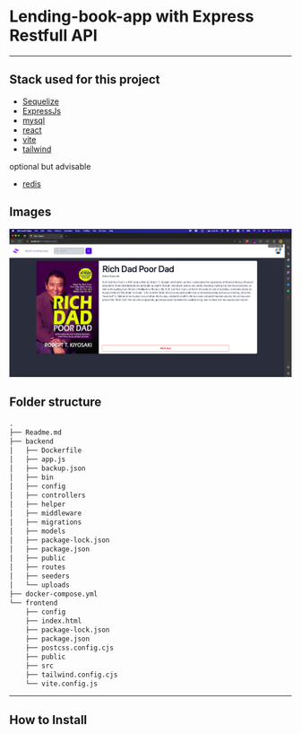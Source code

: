 # **Lending-book-app with Express Restfull API**

---

## Stack used for this project

- [Sequelize](https://sequelize.org/)
- [ExpressJs](https://expressjs.com/)
- [mysql](https://www.mysql.com/)
- [react](https://reactjs.org/)
- [vite](https://vitejs.dev/)
- [tailwind](https://tailwindcss.com/)

optional but advisable

- [redis](https://redis.io/)


## **Images**

![alt text](https://github.com/arifth/Lend_book_app/blob/main/images/Screen%20Shot%202023-02-20%20at%2001.51.40.png)



## **Folder structure**



```
.
├── Readme.md
├── backend
│   ├── Dockerfile
│   ├── app.js
│   ├── backup.json
│   ├── bin
│   ├── config
│   ├── controllers
│   ├── helper
│   ├── middleware
│   ├── migrations
│   ├── models
│   ├── package-lock.json
│   ├── package.json
│   ├── public
│   ├── routes
│   ├── seeders
│   └── uploads
├── docker-compose.yml
└── frontend
    ├── config
    ├── index.html
    ├── package-lock.json
    ├── package.json
    ├── postcss.config.cjs
    ├── public
    ├── src
    ├── tailwind.config.cjs
    └── vite.config.js

```

---

## **How to Install**
